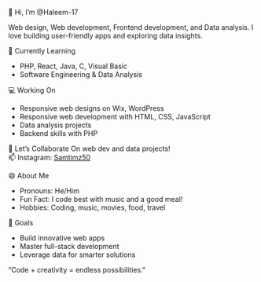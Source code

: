 👋 Hi, I’m @Haleem-17

Web design, Web development, Frontend development, and Data analysis. I love building user-friendly apps and exploring data insights.

🌱 Currently Learning
- PHP, React, Java, C, Visual Basic
- Software Engineering & Data Analysis

💻 Working On
- Responsive web designs on Wix, WordPress
- Responsive web development with HTML, CSS, JavaScript
- Data analysis projects
- Backend skills with PHP

💞️ Let’s Collaborate
On web dev and data projects!  
📫 Instagram: [Samtimz50](https://www.instagram.com/Samtimz50)

😄 About Me
- Pronouns: He/Him
- Fun Fact: I code best with music and a good meal!
- Hobbies: Coding, music, movies, food, travel

🚀 Goals
- Build innovative web apps
- Master full-stack development
- Leverage data for smarter solutions

“Code + creativity = endless possibilities.”